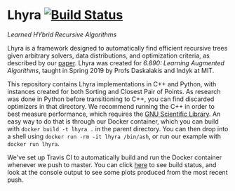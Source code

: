 # Lhyra [![Build Status](https://travis-ci.org/joshuagruenstein/lhyra.svg?branch=master)](https://travis-ci.org/joshuagruenstein/lhyra)

*Learned HYbrid Recursive Algorithms*

Lhyra is a framework designed to automatically find efficient recursive trees given arbitrary solvers, data distributions, and optimization criteria, as described by our [paper](https://github.com/joshuagruenstein/lhyra/raw/master/paper/main.pdf).  Lhyra was created for *6.890: Learning Augmented Algorithms*, taught in Spring 2019 by Profs Daskalakis and Indyk at MIT.

This repository contains Lhyra implementations in C++ and Python, with instances created for both Sorting and Closest Pair of Points.  As research was done in Python before transitioning to C++, you can find discarded optimizers in that directory.  We recommend running the C++ in order to best measure performance, which requires the [GNU Scientific Library](https://www.gnu.org/software/gsl/).  An easy way to do that is through our Docker container, which you can build with `docker build -t lhyra .` in the parent directory.  You can then drop into a shell using `docker run -rm -it lhyra /bin/ash`, or run our example with `docker run lhyra`.

We've set up Travis CI to automatically build and run the Docker container whenever we push to master.  You can click [here](https://travis-ci.org/joshuagruenstein/lhyra) to see build status, and look at the console output to see some plots produced from the most recent push.
